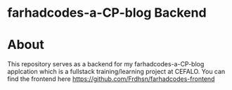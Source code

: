 # farhadcodes-a-CP-blog Backend

# About

This repository serves as a backend for my farhadcodes-a-CP-blog applcation which is a fullstack training/learning project at CEFALO. You can find the frontend here https://github.com/Frdhsn/farhadcodes-frontend

